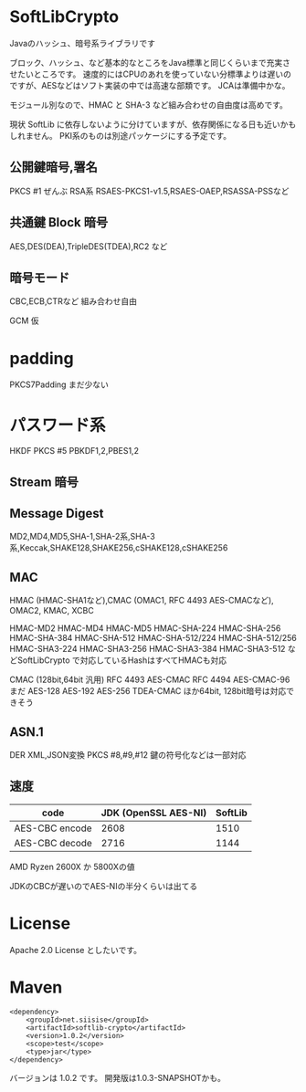 # SoftLibCrypto
Javaのハッシュ、暗号系ライブラリです

ブロック、ハッシュ、など基本的なところをJava標準と同じくらいまで充実させたいところです。
速度的にはCPUのあれを使っていない分標準よりは遅いのですが、AESなどはソフト実装の中では高速な部類です。
JCAは準備中かな。

モジュール別なので、HMAC と SHA-3 など組み合わせの自由度は高めです。

現状 SoftLib に依存しないように分けていますが、依存関係になる日も近いかもしれません。
PKI系のものは別途パッケージにする予定です。

## 公開鍵暗号,署名
PKCS #1 ぜんぶ RSA系
RSAES-PKCS1-v1.5,RSAES-OAEP,RSASSA-PSSなど

## 共通鍵 Block 暗号
AES,DES(DEA),TripleDES(TDEA),RC2 など

## 暗号モード
CBC,ECB,CTRなど
組み合わせ自由

GCM 仮

# padding
PKCS7Padding
まだ少ない

# パスワード系
HKDF
PKCS #5
PBKDF1,2,PBES1,2

## Stream 暗号

## Message Digest
MD2,MD4,MD5,SHA-1,SHA-2系,SHA-3系,Keccak,SHAKE128,SHAKE256,cSHAKE128,cSHAKE256

## MAC
HMAC (HMAC-SHA1など),CMAC (OMAC1, RFC 4493 AES-CMACなど), OMAC2, KMAC, XCBC

HMAC-MD2
HMAC-MD4
HMAC-MD5
HMAC-SHA-224
HMAC-SHA-256
HMAC-SHA-384
HMAC-SHA-512
HMAC-SHA-512/224
HMAC-SHA-512/256
HMAC-SHA3-224
HMAC-SHA3-256
HMAC-SHA3-384
HMAC-SHA3-512
などSoftLibCrypto で対応しているHashはすべてHMACも対応

CMAC (128bit,64bit 汎用)
RFC 4493 AES-CMAC
RFC 4494 AES-CMAC-96 まだ
AES-128 AES-192 AES-256
TDEA-CMAC
ほか64bit, 128bit暗号は対応できそう

## ASN.1
DER
XML,JSON変換
PKCS #8,#9,#12 鍵の符号化などは一部対応

## 速度
code | JDK (OpenSSL AES-NI) | SoftLib
-----|----|------
AES-CBC encode | 2608 | 1510 
AES-CBC decode | 2716 | 1144

AMD Ryzen 2600X か 5800Xの値

JDKのCBCが遅いのでAES-NIの半分くらいは出てる

# License

Apache 2.0 License としたいです。

# Maven

~~~
<dependency>
    <groupId>net.siisise</groupId>
    <artifactId>softlib-crypto</artifactId>
    <version>1.0.2</version>
    <scope>test</scope>
    <type>jar</type>
</dependency>
~~~
バージョンは 1.0.2 です。
開発版は1.0.3-SNAPSHOTかも。


